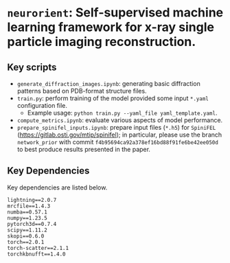 # `neurorient`: Self-supervised machine learning framework for x-ray single particle imaging reconstruction.

## Key scripts
- `generate_diffraction_images.ipynb`: generating basic diffraction patterns based on PDB-format structure files.
- `train.py`: perform training of the model provided some input `*.yaml` configuration file.
    - Example usage: `python train.py --yaml_file yaml_template.yaml`.
- `compute_metrics.ipynb`: evaluate various aspects of model performance.
- `prepare_spinifel_inputs.ipynb`: prepare input files (`*.h5`) for `SpiniFEL` (https://gitlab.osti.gov/mtip/spinifel); in particular, please use the branch `network_prior` with commit `f4b95694ca92a378ef16bd88f91fe6be42ee050d` to best produce results presented in the paper.

## Key Dependencies

Key dependencies are listed below.

```
lightning==2.0.7
mrcfile==1.4.3
numba==0.57.1
numpy==1.23.5
pytorch3d==0.7.4
scipy==1.11.2
skopi==0.6.0
torch==2.0.1
torch-scatter==2.1.1
torchkbnufft==1.4.0
```